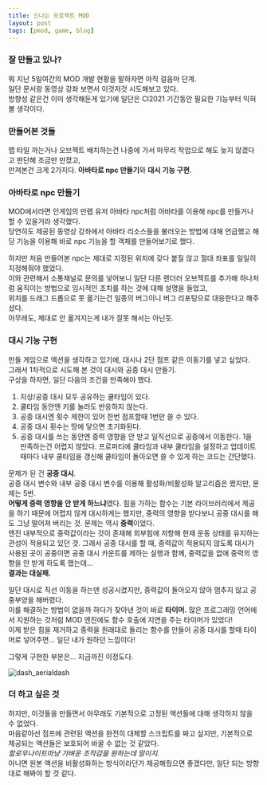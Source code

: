 ```yaml
---
title: 신나는 프로젝트 MOD
layout: post
tags: [pmod, game, blog]
---
```

### 잘 만들고 있나?
뭐 지난 5일여간의 MOD 개발 현황을 말하자면 아직 걸음마 단계.  
일단 문서랑 동영상 강좌 보면서 이것저것 시도해보고 있다.  
방향성 같은건 이미 생각해둔게 있기에 일단은 CI2021 기간동안 필요한 기능부터 익혀볼 생각이다.
### 만들어본 것들
맵 타일 까는거나 오브젝트 배치하는건 나중에 가서 마무리 작업으로 해도 늦지 않겠다고 판단해 조금만 만졌고,  
만져본건 크게 2가지다.
**아바타로 npc 만들기**와 **대시 기능 구현**.
### 아바타로 npc 만들기
MOD에서라면 인게임의 만렙 유저 아바타 npc처럼 아바타를 이용해 npc를 만들거나 할 수 있을거라 생각했다.  
당연히도 제공된 동영상 강좌에서 아바타 리소스들을 불러오는 방법에 대해 언급했고 해당 기능을 이용해 바로 npc 기능을 할 객체를 만들어보기로 했다.  

하지만 처음 만들어본 npc는 제대로 지정된 위치에 갖다 붙질 않고 절대 좌표를 일일히 지정해줘야 했었다.  
이와 관련해서 소통채널로 문의를 넣어보니 일단 다른 렌더러 오브젝트를 추가해 하나처럼 움직이는 방법으로 임시적인 조치를 하는 것에 대해 설명을 들었고,  
위치를 드래그 드롭으로 못 옮기는건 일종의 버그이니 버그 리포팅으로 대응한다고 해주셨다.  
아무래도, 제대로 안 옮겨지는게 내가 잘못 해서는 아닌듯.
### 대시 기능 구현
만들 게임으로 액션을 생각하고 있기에, 대시나 2단 점프 같은 이동기를 넣고 싶었다.  
그래서 1차적으로 시도해 본 것이 대시와 공중 대시 만들기.  
구상을 하자면, 일단 다음의 조건을 만족해야 했다.
1. 지상/공중 대시 모두 공유하는 쿨타임이 있다.
2. 쿨타임 동안엔 키를 눌러도 반응하지 않는다.
3. 공중 대시엔 횟수 제한이 있어 한번 점프할때 1번만 쓸 수 있다.
4. 공중 대시 횟수는 땅에 닿으면 초기화된다.
5. 공중 대시를 쓰는 동안엔 중력 영향을 안 받고 일직선으로 공중에서 이동한다.
1을 만족하는건 어렵지 않았다. 프로퍼티에 쿨타임과 내부 쿨타임을 설정하고 업데이트 때마다 내부 쿨타임을 갱신해 쿨타임이 돌아오면 쓸 수 있게 하는 코드는 간단했다.  

문제가 된 건 **공중 대시**.  
공중 대시 변수와 내부 공중 대시 변수를 이용해 활성화/비활성화 알고리즘은 짰지만, 문제는 5번.  
**어떻게 중력 영향을 안 받게 하느냐**였다.
힘을 가하는 함수는 기본 라이브러리에서 제공을 하기 때문에 어렵지 않게 대시하게는 했지만, 중력의 영향을 받다보니 공중 대시를 해도 그냥 떨어져 버리는 것.
문제는 역시 **중력**이었다.  
엔진 내부적으로 중력값이라는 것이 존재해 외부힘에 저항해 현재 운동 상태를 유지하는 관성이 적용되고 있던 것.
그래서 공중 대시를 할 때, 중력값이 적용되지 않도록 대시가 사용된 곳이 공중이면 공중 대시 카운트를 제하는 실행과 함께, 중력값을 없애 중력의 영향을 안 받게 하도록 했는데...  
**결과는 대실패.**

일단 대시로 직선 이동을 하는덴 성공시켰지만, 중력값이 돌아오지 않아 멈추지 않고 공중부양을 해버렸다.  
이를 해결하는 방법이 없을까 하다가 찾아낸 것이 바로 **타이머.**
많은 프로그래밍 언어에서 지원하는 것처럼 MOD 엔진에도 함수 호출에 지연을 주는 타이머가 있었다!  
이제 받은 힘을 제거하고 중력을 원래대로 돌리는 함수를 만들어 공중 대시를 할때 타이머로 넣어주면... 일단 내가 원하던 느낌이다!

그렇게 구현한 부분은... 지금까진 이정도다.

![dash_aerialdash](https://user-images.githubusercontent.com/43718966/142793068-6a7c929d-9d78-4976-9b1b-797304b946d3.gif)
### 더 하고 싶은 것
하지만, 이것들을 만들면서 아무래도 기본적으로 고정된 액션들에 대해 생각하지 않을 수 없었다.  
마음같아선 점프에 관련된 액션을 완전히 대체할 스크립트를 짜고 싶지만, 기본적으로 제공되는 액션들은 보호되어 바꿀 수 없는 것 같았다.  
*할로우나이트마냥 가벼운 조작감을 원하는데 말이지.*  
아니면 원본 액션을 비활성화하는 방식이라던가 제공해줬으면 좋겠다만, 일단 되는 방향대로 해봐야 할 것 같다.
